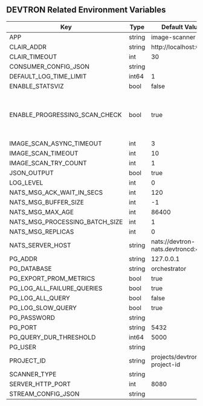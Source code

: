 

## DEVTRON Related Environment Variables
| Key   | Type     | Default Value     | Description       | Example       | Deprecated       |
|-------|----------|-------------------|-------------------|-----------------------|------------------|
 | APP | string |image-scanner |  |  | false |
 | CLAIR_ADDR | string |http://localhost:6060 |  |  | false |
 | CLAIR_TIMEOUT | int |30 |  |  | false |
 | CONSUMER_CONFIG_JSON | string | |  |  | false |
 | DEFAULT_LOG_TIME_LIMIT | int64 |1 |  |  | false |
 | ENABLE_STATSVIZ | bool |false |  |  | false |
 | ENABLE_PROGRESSING_SCAN_CHECK | bool |true | Flag to enable/disable checking for progressing scans at startup | false | false |
 | IMAGE_SCAN_ASYNC_TIMEOUT | int |3 |  |  | false |
 | IMAGE_SCAN_TIMEOUT | int |10 |  |  | false |
 | IMAGE_SCAN_TRY_COUNT | int |1 |  |  | false |
 | JSON_OUTPUT | bool |true |  |  | false |
 | LOG_LEVEL | int |0 |  |  | false |
 | NATS_MSG_ACK_WAIT_IN_SECS | int |120 |  |  | false |
 | NATS_MSG_BUFFER_SIZE | int |-1 |  |  | false |
 | NATS_MSG_MAX_AGE | int |86400 |  |  | false |
 | NATS_MSG_PROCESSING_BATCH_SIZE | int |1 |  |  | false |
 | NATS_MSG_REPLICAS | int |0 |  |  | false |
 | NATS_SERVER_HOST | string |nats://devtron-nats.devtroncd:4222 |  |  | false |
 | PG_ADDR | string |127.0.0.1 |  |  | false |
 | PG_DATABASE | string |orchestrator |  |  | false |
 | PG_EXPORT_PROM_METRICS | bool |true |  |  | false |
 | PG_LOG_ALL_FAILURE_QUERIES | bool |true |  |  | false |
 | PG_LOG_ALL_QUERY | bool |false |  |  | false |
 | PG_LOG_SLOW_QUERY | bool |true |  |  | false |
 | PG_PASSWORD | string | |  |  | false |
 | PG_PORT | string |5432 |  |  | false |
 | PG_QUERY_DUR_THRESHOLD | int64 |5000 |  |  | false |
 | PG_USER | string | |  |  | false |
 | PROJECT_ID | string |projects/devtron-project-id |  |  | false |
 | SCANNER_TYPE | string | |  |  | false |
 | SERVER_HTTP_PORT | int |8080 |  |  | false |
 | STREAM_CONFIG_JSON | string | |  |  | false |

